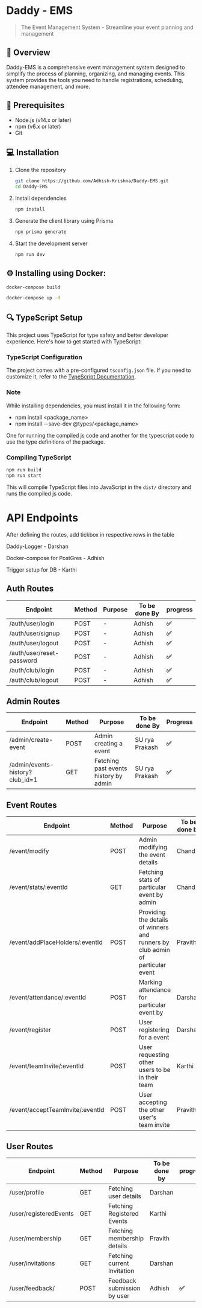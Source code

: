 # **Daddy - EMS**

> The Event Management System - Streamline your event planning and management

## 📖 Overview

Daddy-EMS is a comprehensive event management system designed to simplify the process of planning, organizing, and managing events. This system provides the tools you need to handle registrations, scheduling, attendee management, and more.

## 🔧 Prerequisites

- Node.js (v14.x or later)
- npm (v6.x or later)
- Git

## 💻 Installation

1. Clone the repository
   
   ```bash
   git clone https://github.com/Adhish-Krishna/Daddy-EMS.git
   cd Daddy-EMS
   ```
2. Install dependencies
   
   ```bash
   npm install
   ```
3. Generate the client library using Prisma
   
   ```bash
   npx prisma generate
   ```
4. Start the development server
   
   ```bash
   npm run dev
   ```

## ⚙️ Installing using Docker:

```bash
docker-compose build
```

```bash
docker-compose up -d
```

## 🔍 TypeScript Setup

This project uses TypeScript for type safety and better developer experience. Here's how to get started with TypeScript:

### TypeScript Configuration

The project comes with a pre-configured `tsconfig.json` file. If you need to customize it, refer to the [TypeScript Documentation](https://www.typescriptlang.org/docs/handbook/tsconfig-json.html).

### Note

While installing dependencies, you must install it in the following form:

- npm install <package_name>
- npm install --save-dev @types/<package_name>

One for running the compiled js code and another for the typescript code to use the type definitions of the package.

### Compiling TypeScript

```bash
npm run build
npm run start
```

This will compile TypeScript files into JavaScript in the `dist/` directory and runs the compiled js code.

# API Endpoints

After defining the routes, add tickbox in respective rows in the table

Daddy-Logger - Darshan

Docker-compose for PostGres - Adhish

Trigger setup for DB - Karthi

## Auth Routes

| Endpoint                  | Method | Purpose | To be done By | progress |
| ------------------------- | ------ | ------- | ------------- | -------- |
| /auth/user/login          | POST   | -       | Adhish        | **✅**   |
| /auth/user/signup         | POST   | -       | Adhish        | **✅**   |
| /auth/user/logout         | POST   | -       | Adhish        | **✅**   |
| /auth/user/reset-password | POST   | -       | Adhish        | **✅**   |
| /auth/club/login          | POST   | -       | Adhish        | **✅**   |
| /auth/club/logout         | POST   | -       | Adhish        | **✅**   |

## Admin Routes

| Endpoint                        | Method | Purpose                               | To be done By  | Progress |
| ------------------------------- | ------ | ------------------------------------- | -------------- | -------- |
| /admin/create-event             | POST   | Admin creating a event                | SU rya Prakash | **✅**   |
| /admin/events-history?club_id=1 | GET    | Fetching past events history by admin | SU rya Prakash | **✅**   |

## Event Routes

| Endpoint                         | Method | Purpose                                                                        | To be done by | Progress |
| -------------------------------- | ------ | ------------------------------------------------------------------------------ | ------------- | -------- |
| /event/modify                    | POST   | Admin modifying the event details                                              | Chandru       |          |
| /event/stats/:eventId            | GET    | Fetching stats of particular event by admin                                    | Chandru       |          |
| /event/addPlaceHolders/:eventId  | POST   | Providing the details of winners and runners by club admin of particular event | Pravith       |          |
| /event/attendance/:eventId       | POST   | Marking attendance for particular event by                                     | Darshan       |   |
| /event/register                  | POST   | User registering for a event                                                   | Darshan       | **✅**     |
| /event/teamInvite/:eventId       | POST   | User requesting other users to be in their team                                | Karthi        |          |
| /event/acceptTeamInvite/:eventId | POST   | User accepting the other user's team invite                                    | Pravith       | **✅**   |

## User Routes

| Endpoint               | Method | Purpose                     | To be done by | progress |
| ---------------------- | ------ | --------------------------- | ------------- | -------- |
| /user/profile          | GET    | Fetching user details       | Darshan       |          |
| /user/registeredEvents | GET    | Fetching Registered Events  | Karthi        |          |
| /user/membership       | GET    | Fetching membership details | Pravith       |          |
| /user/invitations      | GET    | Fetching current Invitation | Darshan       |          |
| /user/feedback/        | POST   | Feedback submission by user | Adhish        | **✅**   |


